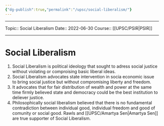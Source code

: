 ```yaml
---
{"dg-publish":true,"permalink":"/upsc/social-liberalism/"}
---
```


----
Topic:: Social Liberalism
Date:: 2022-06-30
Course:: [[UPSC/PSIR\|PSIR]]

----
# Social Liberalism
1. Social Liberalism is political ideology that sought to adress social justice without  violating or comproising basic liberal ideas. 
2. Social Liberalism advocates state intervention in socia economic issue to bring social justice but without compromising liberty and freedom. 
3. It advocates that for fair distribution of wealth and power at the same time firmly believed state and democracy could be the best institution to deliever justice. 
4. Philosophically social liberalism believed that there is no fundamental contradiction between individual good, individual freedom and good of comunity or social good. Rawls and [[UPSC/Amartya Sen\|Amartya Sen]] are true supporter of Social Liberalism.  

